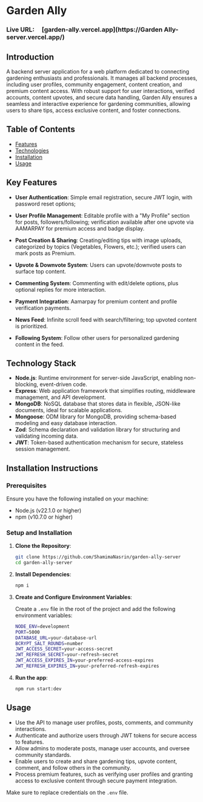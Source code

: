 # Garden Ally

### Live URL: &nbsp; &nbsp; [garden-ally.vercel.app](https://Garden Ally-server.vercel.app/)

## Introduction

A backend server application for a web platform dedicated to connecting gardening enthusiasts and professionals. It manages all backend processes, including user profiles, community engagement, content creation, and premium content access. With robust support for user interactions, verified accounts, content upvotes, and secure data handling, Garden Ally ensures a seamless and interactive experience for gardening communities, allowing users to share tips, access exclusive content, and foster connections.

## Table of Contents

- [Features](#key-features)
- [Technologies](#technology-stack)
- [Installation](#installation-instructions)
- [Usage](#usage)

## Key Features

- **User Authentication**: Simple email registration, secure JWT login, with password reset options;

- **User Profile Management**: Editable profile with a "My Profile" section for posts, followers/following; verification available after one upvote via AAMARPAY for premium access and badge display.

- **Post Creation & Sharing**: Creating/editing tips with image uploads, categorized by topics (Vegetables, Flowers, etc.); verified users can mark posts as Premium.

- **Upvote & Downvote System**: Users can upvote/downvote posts to surface top content.

- **Commenting System**: Commenting with edit/delete options, plus optional replies for more interaction.

- **Payment Integration**: Aamarpay for premium content and profile verification payments.

- **News Feed**: Infinite scroll feed with search/filtering; top upvoted content is prioritized.

- **Following System**: Follow other users for personalized gardening content in the feed.

## Technology Stack

- **Node.js**: Runtime environment for server-side JavaScript, enabling non-blocking, event-driven code.
- **Express**: Web application framework that simplifies routing, middleware management, and API development.
- **MongoDB**: NoSQL database that stores data in flexible, JSON-like documents, ideal for scalable applications.
- **Mongoose**: ODM library for MongoDB, providing schema-based modeling and easy database interaction.
- **Zod**: Schema declaration and validation library for structuring and validating incoming data.
- **JWT**: Token-based authentication mechanism for secure, stateless session management.

## Installation Instructions

### Prerequisites

Ensure you have the following installed on your machine:

- Node.js (v22.1.0 or higher)
- npm (v10.7.0 or higher)

### Setup and Installation

1. **Clone the Repository**:

   ```bash
   git clone https://github.com/ShamimaNasrin/garden-ally-server
   cd garden-ally-server
   ```

2. **Install Dependencies**:

   ```bash
   npm i
   ```

3. **Create and Configure Environment Variables**:

   Create a `.env` file in the root of the project and add the following environment variables:

   ```bash
   NODE_ENV=development
   PORT=5000
   DATABASE_URL=your-database-url
   BCRYPT_SALT_ROUNDS=number
   JWT_ACCESS_SECRET=your-access-secret
   JWT_REFRESH_SECRET=your-refresh-secret
   JWT_ACCESS_EXPIRES_IN=your-preferred-access-expires
   JWT_REFRESH_EXPIRES_IN=your-preferred-refresh-expires
   ```

4. **Run the app**:

   ```bash
   npm run start:dev
   ```

## Usage

- Use the API to manage user profiles, posts, comments, and community interactions.
- Authenticate and authorize users through JWT tokens for secure access to features.
- Allow admins to moderate posts, manage user accounts, and oversee community standards.
- Enable users to create and share gardening tips, upvote content, comment, and follow others in the community.
- Process premium features, such as verifying user profiles and granting access to exclusive content through secure payment integration.

Make sure to replace credentials on the `.env` file.
